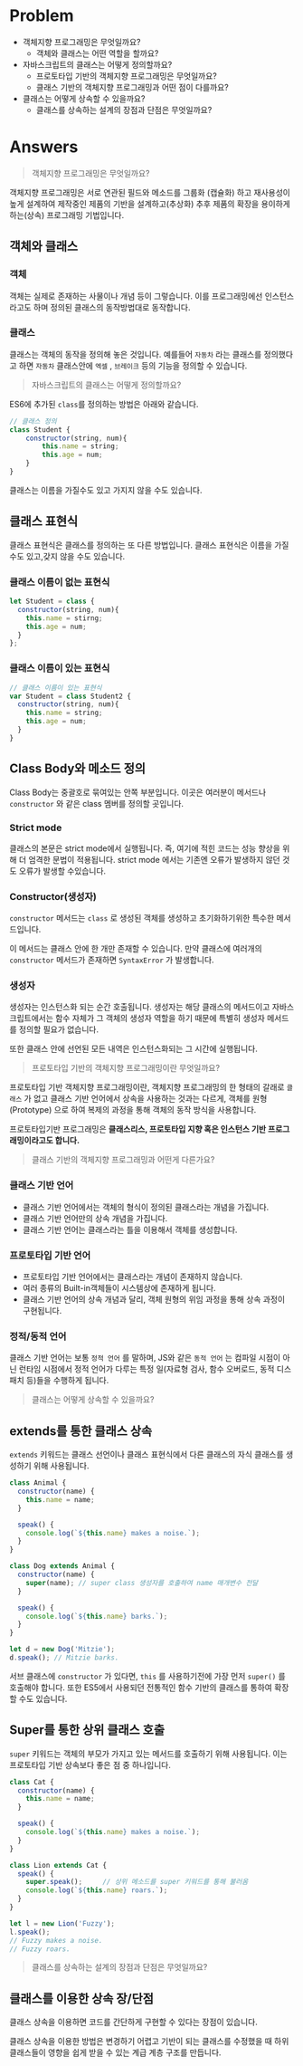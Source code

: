 # Problem

- 객체지향 프로그래밍은 무엇일까요?
    - 객체와 클래스는 어떤 역할을 할까요?
- 자바스크립트의 클래스는 어떻게 정의할까요?
    - 프로토타입 기반의 객체지향 프로그래밍은 무엇일까요?
    - 클래스 기반의 객체지향 프로그래밍과 어떤 점이 다를까요?
- 클래스는 어떻게 상속할 수 있을까요?
    - 클래스를 상속하는 설계의 장점과 단점은 무엇일까요?

# Answers

> 객체지향 프로그래밍은 무엇일까요?

객체지향 프로그래밍은 서로 연관된 필드와 메소드를 그룹화 (캡슐화) 하고 재사용성이 높게 설계하여 제작중인 제품의 기반을 설계하고(추상화) 추후 제품의 확장을 용이하게 하는(상속) 프로그래밍 기법입니다.

## 객체와 클래스

### 객체

객체는 실제로 존재하는 사물이나 개념 등이 그렇습니다. 이를 프로그래밍에선 인스턴스라고도 하며 정의된 클래스의 동작방법대로 동작합니다.

### 클래스

클래스는 객체의 동작을 정의해 놓은 것입니다. 예를들어 `자동차` 라는 클래스를 정의했다고 하면 `자동차` 클래스안에 `엑셀` , `브레이크` 등의 기능을 정의할 수 있습니다.

> 자바스크립트의 클래스는 어떻게 정의할까요?

ES6에 추가된 `class`를 정의하는 방법은 아래와 같습니다.

```jsx
// 클래스 정의
class Student {
	constructor(string, num){
		this.name = string;
		this.age = num;
	}
}
```

클래스는 이름을 가질수도 있고 가지지 않을 수도 있습니다.

## 클래스 표현식

클래스 표현식은 클래스를 정의하는 또 다른 방법입니다. 클래스 표현식은 이름을 가질 수도 있고,갖지 않을 수도 있습니다.

### 클래스 이름이 없는 표현식

```jsx
let Student = class {
  constructor(string, num){
    this.name = stirng;
    this.age = num;
  }
};
```

### 클래스 이름이 있는 표현식

```jsx
// 클래스 이름이 있는 표현식
var Student = class Student2 {
  constructor(string, num){
    this.name = string;
    this.age = num;
  }  
}
```

## Class Body와 메소드 정의

Class Body는 중괄호로 묶여있는 안쪽 부분입니다. 이곳은 여러분이 메서드나 `constructor` 와 같은 class 멤버를 정의할 곳입니다.

### Strict mode

클래스의 본문은 strict mode에서 실행됩니다. 즉, 여기에 적힌 코드는 성능 향상을 위해 더 엄격한 문법이 적용됩니다. strict mode 에서는 기존엔 오류가 발생하지 않던 것도 오류가 발생할 수있습니다.

### Constructor(생성자)

`constructor` 메서드는 `class` 로 생성된 객체를 생성하고 초기화하기위한 특수한 메서드입니다.

이 메서드는 클래스 안에 한 개만 존재할 수 있습니다. 만약 클래스에 여러개의 `constructor` 메서드가 존재하면 `SyntaxError` 가 발생합니다.

### 생성자

생성자는 인스턴스화 되는 순간 호출됩니다. 생성자는 해당 클래스의 메서드이고 자바스크립트에서는 함수 자체가 그 객체의 생성자 역할을 하기 때문에 특별히 생성자 메서드를 정의할 필요가 없습니다.

또한 클래스 안에 선언된 모든 내역은 인스턴스화되는 그 시간에 실행됩니다.

> 프로토타입 기반의 객체지향 프로그래밍이란 무엇일까요?

프로토타입 기반 객체지향 프로그래밍이란, 객체지향 프로그래밍의 한 형태의 갈래로 `클래스` 가 없고 클래스 기반 언어에서 상속을 사용하는 것과는 다르게, 객체를 원형(Prototype) 으로 하여 복제의 과정을 통해 객체의 동작 방식을 사용합니다.

프로토타입기반 프로그래밍은 **클래스리스, 프로토타입 지향 혹은 인스턴스 기반 프로그래밍이라고도 합니다.**

> 클래스 기반의 객체지향 프로그래밍과 어떤게 다른가요?

### 클래스 기반 언어

- 클래스 기반 언어에서는 객체의 형식이 정의된 클래스라는 개념을 가집니다.
- 클래스 기반 언어만의 상속 개념을 가집니다.
- 클래스 기반 언어는 클래스라는 틀을 이용해서 객체를 생성합니다.

### 프로토타입 기반 언어

- 프로토타입 기반 언어에서는 클래스라는 개념이 존재하지 않습니다.
- 여러 종류의 Built-in객체들이 시스템상에 존재하게 됩니다.
- 클래스 기반 언어의 상속 개념과 달리, 객체 원형의 위임 과정을 통해 상속 과정이 구현됩니다.

### 정적/동적 언어

클래스 기반 언어는 보통 `정적 언어` 를 말하며, JS와 같은 `동적 언어` 는 컴파일 시점이 아닌 런타임 시점에서 정적 언어가 다루는 특정 일(자료형 검사, 함수 오버로드, 동적 디스패치 등)들을 수행하게 됩니다.

> 클래스는 어떻게 상속할 수 있을까요?

## extends를 통한 클래스 상속

`extends` 키워드는 클래스 선언이나 클래스 표현식에서 다른 클래스의 자식 클래스를 생성하기 위해 사용됩니다.

```jsx
class Animal {
  constructor(name) {
    this.name = name;
  }

  speak() {
    console.log(`${this.name} makes a noise.`);
  }
}

class Dog extends Animal {
  constructor(name) {
    super(name); // super class 생성자를 호출하여 name 매개변수 전달
  }

  speak() {
    console.log(`${this.name} barks.`);
  }
}

let d = new Dog('Mitzie');
d.speak(); // Mitzie barks.
```

서브 클래스에 `constructor` 가 있다면, `this` 를 사용하기전에 가장 먼저 `super()` 를 호출해야 합니다. 또한 ES5에서 사용되던 전통적인 함수 기반의 클래스를 통하여 확장할 수도 있습니다.

## Super를 통한 상위 클래스 호출

`super` 키워드는 객체의 부모가 가지고 있는 메서드를 호출하기 위해 사용됩니다. 이는 프로토타입 기반 상속보다 좋은 점 중 하나입니다.

```jsx
class Cat {
  constructor(name) {
    this.name = name;
  }

  speak() {
    console.log(`${this.name} makes a noise.`);
  }
}

class Lion extends Cat {
  speak() {
    super.speak();     // 상위 메소드를 super 키워드를 통해 불러옴
    console.log(`${this.name} roars.`);
  }
}

let l = new Lion('Fuzzy');
l.speak();
// Fuzzy makes a noise.
// Fuzzy roars.
```

> 클래스를 상속하는 설계의 장점과 단점은 무엇일까요?

## 클래스를 이용한 상속 장/단점

클래스 상속을 이용하면 코드를 간단하게 구현할 수 있다는 장점이 있습니다.

클래스 상속을 이용한 방법은 변경하기 어렵고 기반이 되는 클래스를 수정했을 때 하위 클래스들이 영향을 쉽게 받을 수 있는 계급 계층 구조를 만듭니다.
